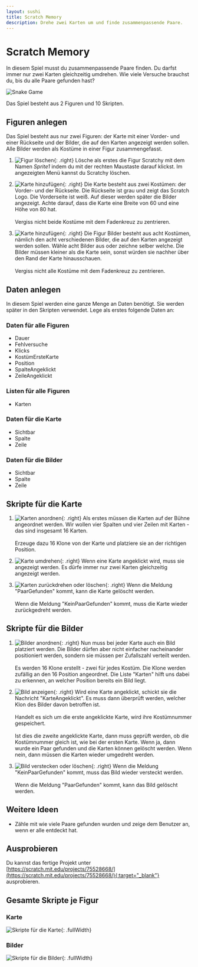 ```yaml
---
layout: sushi
title: Scratch Memory
description: Drehe zwei Karten um und finde zusammenpassende Paare.
---
```


# Scratch Memory

In diesem Spiel musst du zusammenpassende Paare finden. Du darfst immer nur zwei Karten gleichzeitig umdrehen. Wie viele Versuche brauchst du, bis du alle Paare gefunden hast?

<p class="center"><img alt="Snake Game" src="scratch-memory/memory-game.png" /></p>

Das Spiel besteht aus 2 Figuren und 10 Skripten.

## Figuren anlegen

Das Spiel besteht aus nur zwei Figuren: der Karte mit einer Vorder- und einer Rückseite und der Bilder, die auf den Karten angezeigt werden sollen. 
Alle Bilder werden als Kostüme in einer Figur zusammengefasst.

1. ![Figur löschen](scratch-memory/figur-loeschen.png){: .right}
Lösche als erstes die Figur Scratchy mit dem Namen *Sprite1* indem du mit der rechten Maustaste darauf klickst. 
Im angezeigten Menü kannst du Scratchy löschen.

2. ![Karte hinzufügen](scratch-memory/figur-karte.png){: .right}
Die Karte besteht aus zwei Kostümen: der Vorder- und der Rückseite. Die Rückseite ist grau und zeigt das Scratch Logo. Die Vorderseite ist weiß. Auf dieser werden später die Bilder angezeigt. 
Achte darauf, dass die Karte eine Breite von 60 und eine Höhe von 80 hat.<br/><br/>
Vergiss nicht beide Kostüme mit dem Fadenkreuz zu zentrieren.

3. ![Karte hinzufügen](scratch-memory/figur-bilder.png){: .right}
Die Figur Bilder besteht aus acht Kostümen, nämlich den acht verschiedenen Bilder, die auf den Karten angezeigt werden sollen. Wähle acht Bilder aus oder zeichne selber welche. 
Die Bilder müssen kleiner als die Karte sein, sonst würden sie nachher über den Rand der Karte hinausschauen.<br/><br/>
Vergiss nicht alle Kostüme mit dem Fadenkreuz zu zentrieren.

## Daten anlegen

In diesem Spiel werden eine ganze Menge an Daten benötigt. Sie werden später in den Skripten verwendet. Lege als erstes folgende Daten an:

### Daten für alle Figuren

* Dauer
* Fehlversuche
* Klicks
* KostümErsteKarte
* Position
* SpalteAngeklickt
* ZeileAngeklickt


### Listen für alle Figuren

* Karten

### Daten für die Karte

* Sichtbar
* Spalte
* Zeile

### Daten für die Bilder

* Sichtbar
* Spalte
* Zeile

## Skripte für die Karte
1. ![Karten anordnen](scratch-memory/karten-anordnen.png){: .right}
Als erstes müssen die Karten auf der Bühne angeordnet werden. Wir wollen vier Spalten und vier Zeilen mit Karten - das sind insgesamt 16 Karten.<br/><br/>
Erzeuge dazu 16 Klone von der Karte und platziere sie an der richtigen Position.

1. ![Karte umdrehen](scratch-memory/karten-umdrehen.png){: .right}
Wenn eine Karte angeklickt wird, muss sie angezeigt werden. Es dürfe immer nur zwei Karten gleichzeitig angezeigt werden.

1. ![Karten zurückdrehen oder löschen](scratch-memory/karten-zurueckdrehen-oder-loeschen.png){: .right}
Wenn die Meldung "PaarGefunden" kommt, kann die Karte gelöscht werden.<br/><br/>
Wenn die Meldung "KeinPaarGefunden" kommt, muss die Karte wieder zurückgedreht werden.

## Skripte für die Bilder

1. ![Bilder anordnen](scratch-memory/bilder-anordnen.png){: .right}
Nun muss bei jeder Karte auch ein Bild platziert werden. Die Bilder dürfen aber nicht einfacher nacheinander positioniert werden, sondern sie müssen per Zufallszahl verteilt werden.<br /><br />
Es werden 16 Klone erstellt - zwei für jedes Kostüm. Die Klone werden zufällig an den 16 Position angeordnet. Die Liste "Karten" hilft uns dabei zu erkennen, 
an welcher Position bereits ein Bild liegt.

1. ![Bild anzeigen](scratch-memory/bild-anzeigen.png){: .right}
Wird eine Karte angeklickt, schickt sie die Nachricht "KarteAngeklickt". Es muss dann überprüft werden, welcher Klon des Bilder davon betroffen ist.<br/><br/>
Handelt es sich um die erste angeklickte Karte, wird ihre Kostümnummer gespeichert.<br/><br/>
Ist dies die zweite angeklickte Karte, dann muss geprüft werden, ob die Kostümnummer gleich ist, wie bei der ersten Karte. Wenn ja, dann wurde ein Paar gefunden und die Karten können gelöscht werden. 
Wenn nein, dann müssen die Karten wieder umgedreht werden.

1. ![Bild verstecken oder löschen](scratch-memory/bild-verstecken-oder-loeschen.png){: .right}
Wenn die Meldung "KeinPaarGefunden" kommt, muss das Bild wieder versteckt werden.<br/><br/>
Wenn die Meldung "PaarGefunden" kommt, kann das Bild gelöscht werden.

## Weitere Ideen
* Zähle mit wie viele Paare gefunden wurden und zeige dem Benutzer an, wenn er alle entdeckt hat.

## Ausprobieren

Du kannst das fertige Projekt unter [https://scratch.mit.edu/projects/75528668/](https://scratch.mit.edu/projects/75528668/){:target="_blank"} ausprobieren.

## Gesamte Skripte je Figur

### Karte

![Skripte für die Karte](scratch-memory/skripte-karte.png){: .fullWidth}

### Bilder

![Skripte für die Bilder](scratch-memory/skripte-bilder.png){: .fullWidth}
